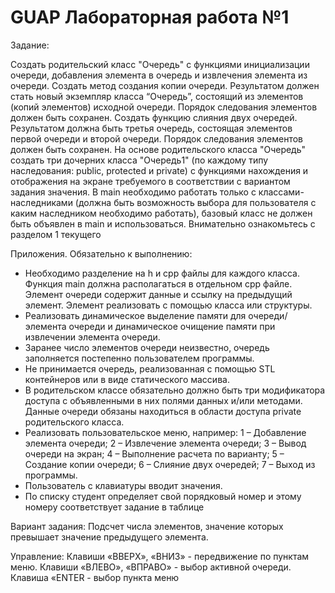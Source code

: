 # GUAP Лабораторная работа №1

Задание:

Создать родительский класс "Очередь" с функциями инициализации очереди, добавления элемента в очередь и извлечения элемента из очереди.
Создать метод создания копии очереди. Результатом должен стать новый экземпляр класса “Очередь”, состоящий из элементов (копий элементов) исходной очереди. 
Порядок следования элементов должен быть сохранен. Создать функцию слияния двух очередей. Результатом должна быть третья очередь, состоящая элементов первой очереди и второй очереди. 
Порядок следования элементов должен быть сохранен.
На основе родительского класса "Очередь" создать три дочерних класса "Очередь1" (по каждому типу наследования: public, protected и private) с функциями нахождения и отображения на экране требуемого в соответствии с вариантом задания значения. В main необходимо работать только с классами-наследниками (должна быть возможность выбора для пользователя с каким наследником необходимо работать), базовый класс не должен быть объявлен в main и использоваться. Внимательно ознакомьтесь с разделом 1 текущего 

Приложения. Обязательно к выполнению: 
* Необходимо разделение на h и cpp файлы для каждого класса. Функция main должна располагаться в отдельном cpp файле. 
Элемент очереди содержит данные и ссылку на предыдущий элемент. Элемент
реализовать с помощью класса или структуры.
* Реализовать динамическое выделение памяти для очереди/элемента очереди и
динамическое очищение памяти при извлечении элемента очереди.
* Заранее число элементов очереди неизвестно, очередь заполняется постепенно
пользователем программы.
* Не принимается очередь, реализованная с помощью STL контейнеров или в виде
статического массива.
* В родительском классе обязательно должно быть три модификатора доступа с
объявленными в них полями данных и/или методами. Данные очереди обязаны находиться в
области доступа private родительского класса.
* Реализовать пользовательское меню, например: 1 – Добавление элемента очереди; 2 –
Извлечение элемента очереди; 3 – Вывод очереди на экран; 4 – Выполнение расчета по варианту; 5
– Создание копии очереди; 6 – Слияние двух очередей; 7 – Выход из программы.
* Пользователь с клавиатуры вводит значения.
* По списку студент определяет свой порядковый номер и этому номеру соответствует
задание в таблице

Вариант задания:
Подсчет числа элементов, значение которых превышает значение предыдущего элемента.

Управление:
Клавиши «ВВЕРХ», «ВНИЗ» - передвижение по пунктам меню. 
Клавиши «ВЛЕВО», «ВПРАВО» - выбор активной очереди. 
Клавиша «ENTER - выбор пункта меню 
